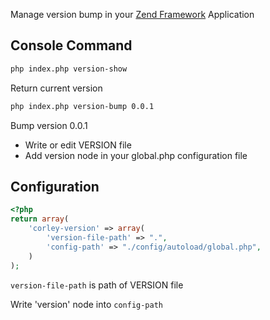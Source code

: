 Manage version bump in your [Zend Framework](https://github.com/zendframework/zf2) Application

## Console Command
```bash
php index.php version-show
```
Return current version

```bash
php index.php version-bump 0.0.1
```
Bump version 0.0.1
* Write or edit VERSION file
* Add version node in your global.php configuration file

## Configuration
```php
<?php
return array(
    'corley-version' => array(
        'version-file-path' => ".",
        'config-path' => "./config/autoload/global.php",
    )
);
```

```version-file-path``` is path of VERSION file

Write 'version' node into ```config-path```
